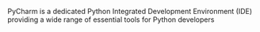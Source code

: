 PyCharm is a dedicated Python Integrated Development Environment (IDE) providing a wide range of essential tools for Python developers